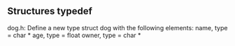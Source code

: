 ## Structures typedef

dog.h: Define a new type struct dog with the following elements:
name, type = char *
age, type = float
owner, type = char *
